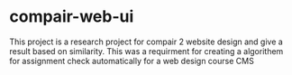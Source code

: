 # compair-web-ui
This project is a research project for compair 2 website design and give a result based on similarity. This was a requirment for creating a algorithem for assignment check automatically for a web design course CMS
